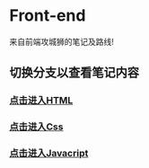 # Front-end
来自前端攻城狮的笔记及路线!

## 切换分支以查看笔记内容

### [点击进入HTML](https://github.com/pengguodon/Front-end/tree/Html)

### [点击进入Css](https://github.com/pengguodon/Front-end/tree/CssWorld) 

### [点击进入Javacript](https://github.com/pengguodon/Front-end/tree/Javascript)
